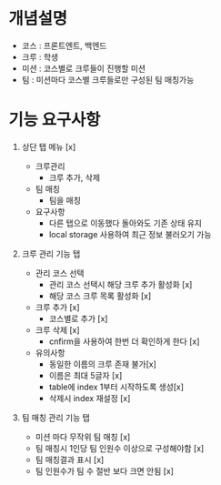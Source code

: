 # 개념설명

- 코스 : 프론트엔트, 백엔드
- 크루 : 학생
- 미션 : 코스별로 크루들이 진행할 미션
- 팀 : 미션마다 코스별 크루들로만 구성된 팀 매칭가능

# 기능 요구사항

1. 상단 탭 메뉴 [x]

   - 크루관리
     - 크루 추가, 삭제
   - 팀 매칭
     - 팀을 매칭
   - 요구사항
     - 다른 탭으로 이동했다 돌아와도 기존 상태 유지
     - local storage 사용하여 최근 정보 불러오기 가능

2. 크루 관리 기능 탭

   - 관리 코스 선택
     - 관리 코스 선택시 해당 크루 추가 활성화 [x]
     - 해당 코스 크루 목록 활성화 [x]
   - 크루 추가 [x]
     - 코스별로 추가 [x]
   - 크루 삭제 [x]
     - cnfirm을 사용하여 한번 더 확인하게 한다 [x]
   - 유의사항
     - 동일한 이름의 크루 존재 불가[x]
     - 이름은 최대 5글자 [x]
     - table에 index 1부터 시작하도록 생성[x]
     - 삭제시 index 재설정 [x]

3. 팀 매칭 관리 기능 탭
   - 미션 마다 무작위 팀 매칭 [x]
   - 팀 매칭시 1인당 팀 인원수 이상으로 구성해야함 [x]
   - 팀 매칭결과 표시 [x]
   - 팀 인원수가 팀 수 절반 보다 크면 안됨 [x]
